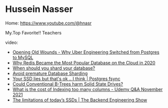 # Hussein Nasser
Home: https://www.youtube.com/@hnasr

My.Top Favorite!! Teachers

video:
- [Opening Old Wounds - Why Uber Engineering Switched from Postgres to MySQL](https://youtu.be/_E43l5EbNI4)
- [Why Redis Became the Most Popular Database on the Cloud in 2020](https://youtu.be/zBS4JMyDxFw)
- [When should you shard your database?](https://youtu.be/iHNovZUZM3A)
- [Avoid premature Database Sharding](https://youtu.be/aXD4tWbkoJo)
- [Your SSD lies but that's ok .. I think | Postgres fsync](https://youtu.be/JK2ZIx8jRu4)
- [Could Conventional B-Trees harm Solid State Drives?](https://youtu.be/xprkGzP36TI)
- [What is the cost of Indexing too many columns - Udemy Q&A November 2021](https://youtu.be/YeYIxbiupoo)
- [The limitations of today’s SSDs | The Backend Engineering Show](https://youtu.be/CjUdp1UY3uM)
